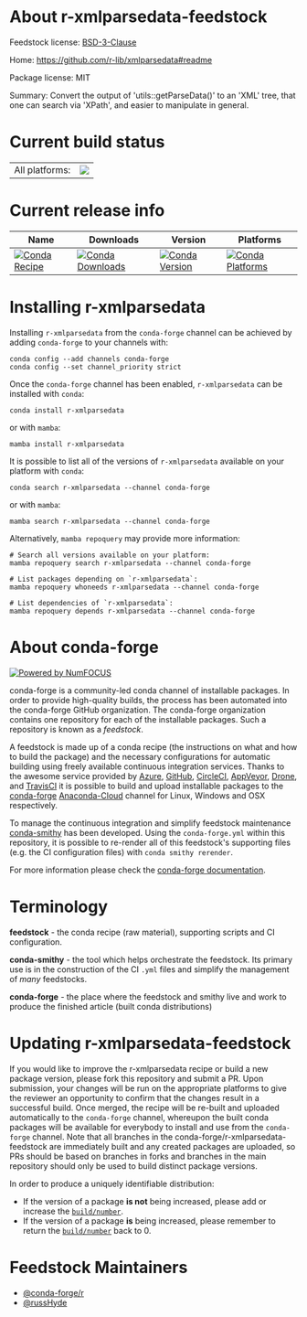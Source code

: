 About r-xmlparsedata-feedstock
==============================

Feedstock license: [BSD-3-Clause](https://github.com/conda-forge/r-xmlparsedata-feedstock/blob/main/LICENSE.txt)

Home: https://github.com/r-lib/xmlparsedata#readme

Package license: MIT

Summary: Convert the output of 'utils::getParseData()' to an 'XML' tree, that one can search via 'XPath', and easier to manipulate in general.

Current build status
====================


<table><tr><td>All platforms:</td>
    <td>
      <a href="https://dev.azure.com/conda-forge/feedstock-builds/_build/latest?definitionId=4291&branchName=main">
        <img src="https://dev.azure.com/conda-forge/feedstock-builds/_apis/build/status/r-xmlparsedata-feedstock?branchName=main">
      </a>
    </td>
  </tr>
</table>

Current release info
====================

| Name | Downloads | Version | Platforms |
| --- | --- | --- | --- |
| [![Conda Recipe](https://img.shields.io/badge/recipe-r--xmlparsedata-green.svg)](https://anaconda.org/conda-forge/r-xmlparsedata) | [![Conda Downloads](https://img.shields.io/conda/dn/conda-forge/r-xmlparsedata.svg)](https://anaconda.org/conda-forge/r-xmlparsedata) | [![Conda Version](https://img.shields.io/conda/vn/conda-forge/r-xmlparsedata.svg)](https://anaconda.org/conda-forge/r-xmlparsedata) | [![Conda Platforms](https://img.shields.io/conda/pn/conda-forge/r-xmlparsedata.svg)](https://anaconda.org/conda-forge/r-xmlparsedata) |

Installing r-xmlparsedata
=========================

Installing `r-xmlparsedata` from the `conda-forge` channel can be achieved by adding `conda-forge` to your channels with:

```
conda config --add channels conda-forge
conda config --set channel_priority strict
```

Once the `conda-forge` channel has been enabled, `r-xmlparsedata` can be installed with `conda`:

```
conda install r-xmlparsedata
```

or with `mamba`:

```
mamba install r-xmlparsedata
```

It is possible to list all of the versions of `r-xmlparsedata` available on your platform with `conda`:

```
conda search r-xmlparsedata --channel conda-forge
```

or with `mamba`:

```
mamba search r-xmlparsedata --channel conda-forge
```

Alternatively, `mamba repoquery` may provide more information:

```
# Search all versions available on your platform:
mamba repoquery search r-xmlparsedata --channel conda-forge

# List packages depending on `r-xmlparsedata`:
mamba repoquery whoneeds r-xmlparsedata --channel conda-forge

# List dependencies of `r-xmlparsedata`:
mamba repoquery depends r-xmlparsedata --channel conda-forge
```


About conda-forge
=================

[![Powered by
NumFOCUS](https://img.shields.io/badge/powered%20by-NumFOCUS-orange.svg?style=flat&colorA=E1523D&colorB=007D8A)](https://numfocus.org)

conda-forge is a community-led conda channel of installable packages.
In order to provide high-quality builds, the process has been automated into the
conda-forge GitHub organization. The conda-forge organization contains one repository
for each of the installable packages. Such a repository is known as a *feedstock*.

A feedstock is made up of a conda recipe (the instructions on what and how to build
the package) and the necessary configurations for automatic building using freely
available continuous integration services. Thanks to the awesome service provided by
[Azure](https://azure.microsoft.com/en-us/services/devops/), [GitHub](https://github.com/),
[CircleCI](https://circleci.com/), [AppVeyor](https://www.appveyor.com/),
[Drone](https://cloud.drone.io/welcome), and [TravisCI](https://travis-ci.com/)
it is possible to build and upload installable packages to the
[conda-forge](https://anaconda.org/conda-forge) [Anaconda-Cloud](https://anaconda.org/)
channel for Linux, Windows and OSX respectively.

To manage the continuous integration and simplify feedstock maintenance
[conda-smithy](https://github.com/conda-forge/conda-smithy) has been developed.
Using the ``conda-forge.yml`` within this repository, it is possible to re-render all of
this feedstock's supporting files (e.g. the CI configuration files) with ``conda smithy rerender``.

For more information please check the [conda-forge documentation](https://conda-forge.org/docs/).

Terminology
===========

**feedstock** - the conda recipe (raw material), supporting scripts and CI configuration.

**conda-smithy** - the tool which helps orchestrate the feedstock.
                   Its primary use is in the construction of the CI ``.yml`` files
                   and simplify the management of *many* feedstocks.

**conda-forge** - the place where the feedstock and smithy live and work to
                  produce the finished article (built conda distributions)


Updating r-xmlparsedata-feedstock
=================================

If you would like to improve the r-xmlparsedata recipe or build a new
package version, please fork this repository and submit a PR. Upon submission,
your changes will be run on the appropriate platforms to give the reviewer an
opportunity to confirm that the changes result in a successful build. Once
merged, the recipe will be re-built and uploaded automatically to the
`conda-forge` channel, whereupon the built conda packages will be available for
everybody to install and use from the `conda-forge` channel.
Note that all branches in the conda-forge/r-xmlparsedata-feedstock are
immediately built and any created packages are uploaded, so PRs should be based
on branches in forks and branches in the main repository should only be used to
build distinct package versions.

In order to produce a uniquely identifiable distribution:
 * If the version of a package **is not** being increased, please add or increase
   the [``build/number``](https://docs.conda.io/projects/conda-build/en/latest/resources/define-metadata.html#build-number-and-string).
 * If the version of a package **is** being increased, please remember to return
   the [``build/number``](https://docs.conda.io/projects/conda-build/en/latest/resources/define-metadata.html#build-number-and-string)
   back to 0.

Feedstock Maintainers
=====================

* [@conda-forge/r](https://github.com/conda-forge/r/)
* [@russHyde](https://github.com/russHyde/)


